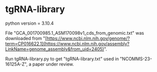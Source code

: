 # tgRNA-library

python version = 3.10.4

File "GCA_001700985.1_ASM170098v1_cds_from_genomic.txt" was downloaded from "[https://www.ncbi.nlm.nih.gov/genome/?term=CP016622.1](https://www.ncbi.nlm.nih.gov/assembly?LinkName=genome_assembly&from_uid=2405)".

Run tgRNA-library.py to get "tgRNA-library.txt" used in "NCOMMS-23-16125A-Z", a paper under review. 
